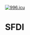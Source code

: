 <a href="https://996.icu"><img src="https://img.shields.io/badge/link-996.icu-red.svg" alt="996.icu"></a>

# SFDI
